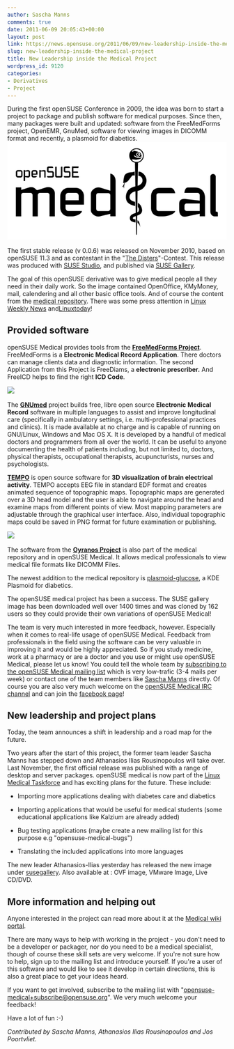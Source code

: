 ```yaml
---
author: Sascha Manns
comments: true
date: 2011-06-09 20:05:43+00:00
layout: post
link: https://news.opensuse.org/2011/06/09/new-leadership-inside-the-medical-project/
slug: new-leadership-inside-the-medical-project
title: New Leadership inside the Medical Project
wordpress_id: 9120
categories:
- Derivatives
- Project
---
```


During the first openSUSE Conference in 2009, the idea was born to start a project to package and publish software for medical purposes. Since then, many packages were built and updated: software from the FreeMedForms project, OpenEMR, GnuMed, software for viewing images in DICOMM format and recently, a plasmoid for diabetics.
![](/wp-content/uploads/2010/12/Opensuse_medical_logo11.png)

The first stable release (v 0.0.6) was released on November 2010, based on openSUSE 11.3 and as contestant in the "[The Disters](//www.novell.com/promo/suse/the-disters-contest.html)"-Contest. This release was produced with [SUSE Studio](//susestudio.com/), and published via [SUSE Gallery](//susegallery.com/browse).

The goal of this openSUSE derivative was to give medical people all they need in their daily work. So the image contained OpenOffice, KMyMoney, mail, calendering and all other basic office tools. And of course the content from the [medical repository](//download.opensuse.org/repositories/medical/). There was some press attention in [Linux Weekly News](//lwn.net/Articles/415542/rss) and[Linuxtoday](//linuxtoday.com/news_story.php3?ltsn=2010-11-17-001-35-OS-SS-RL)!


## <!-- more -->




## Provided software


openSUSE Medical provides tools from the [**FreeMedForms Project**](//www.freemedforms.com/en/start). FreeMedForms is a **Electronic Medical Record Application**. There doctors can manage clients data and diagnostic information. The second Application from this Project is FreeDiams, a **electronic prescriber.** And FreeICD helps to find the right **ICD Code**.

![](//en.opensuse.org/images/thumb/6/64/Freemedforms_screenshot.png/200px-Freemedforms_screenshot.png)

The **[GNUmed](//wiki.gnumed.de/bin/view/Gnumed)** project builds free, libre open source **Electronic Medical Record** software in multiple languages to assist and improve longitudinal care (specifically in ambulatory settings, i.e. multi-professional practices and clinics). It is made available at no charge and is capable of running on GNU/Linux, Windows and Mac OS X. It is developed by a handful of medical doctors and programmers from all over the world. It can be useful to anyone documenting the health of patients including, but not limited to, doctors, physical therapists, occupational therapists, acupuncturists, nurses and psychologists.

**[TEMPO](//code.google.com/p/tempo/)** is open source software for **3D visualization of brain electrical activity**. TEMPO accepts EEG file in standard EDF format and creates animated sequence of topographic maps. Topographic maps are generated over a 3D head model and the user is able to navigate around the head and examine maps from different points of view. Most mapping parameters are adjustable through the graphical user interface. Also, individual topographic maps could be saved in PNG format for future examination or publishing.

![](//en.opensuse.org/images/thumb/f/fa/Tempo.png/200px-Tempo.png)

The software from the **[Oyranos Project](//www.oyranos.org/)** is also part of the medical repository and in openSUSE Medical. It allows medical professionals to view medical file formats like DICOMM Files.

The newest addition to the medical repository is [plasmoid-glucose](https://build.opensuse.org/package/show?package=plasmoid-glucose&project=KDE%3AExtra), a KDE Plasmoid for diabetics.

The openSUSE medical project has been a success. The SUSE gallery image has been downloaded well over 1400 times and was cloned by 162 users so they could provide their own variations of openSUSE Medical!

The team is very much interested in more feedback, however. Especially when it comes to real-life usage of openSUSE Medical. Feedback from professionals in the field using the software can be very valuable in improving it and would be highly appreciated. So if you study medicine, work at a pharmacy or are a doctor and you use or might use openSUSE Medical, please let us know! You could tell the whole team by [subscribing to the openSUSE Medical mailing list](mailto:opensuse-medical+subscribe@opensuse.org) which is very low-trafic (3-4 mails per week) or contact one of the team members like [Sascha Manns](mailto:saigkill@opensuse.org) directly. Of course you are also very much welcome on the [openSUSE Medical IRC channel](irc://irc.opensuse.org/opensuse-medical) and can join the [facebook page](//on.fb.me/clGDk7)!


## New leadership and project plans


Today, the team announces a shift in leadership and a road map for the future.

Two years after the start of this project, the former team leader Sascha Manns has stepped down and Athanasios Ilias Rousinopoulos will take over. Last November, the first official release was published with a range of desktop and server packages. openSUSE medical is now part of the [Linux Medical Taskforce](//www.linux.com/community/groups/viewgroup/1264-Medical+Task+Force) and has exciting plans for the future. These include:



	
  * Importing more applications dealing with diabetes care and diabetics

	
  * Importing applications that would be useful for medical students (some educational applications like Kalzium are already added)

	
  * Bug testing applications (maybe create a new mailing list for this purpose e.g "opensuse-medical-bugs")

	
  * Translating the included applications into more languages


The new leader Athanasios-Ilias yesterday has released the new image under [susegallery](//susegallery.com/a/UbPYJM/opensuse-medical-114). Also available at : OVF image, VMware Image, Live CD/DVD.


## More information and helping out


Anyone interested in the project can read more about it at the [Medical wiki portal](//en.opensuse.org/Portal:Medical).

There are many ways to help with working in the project - you don't need to be a developer or packager, nor do you need to be a medical specialist, though of course these skill sets are very welcome. If you're not sure how to help, sign up to the mailing list and introduce yourself. If you're a user of this software and would like to see it develop in certain directions, this is also a great place to get your ideas heard.

If you want to get involved, subscribe to the mailing list with "[opensuse-medical+subscribe@opensuse.org](mailto:opensuse-medical+subscribe@opensuse.org)". We very much welcome your feedback!

Have a lot of fun :-)

_Contributed by Sascha Manns, Athanasios Ilias Rousinopoulos and Jos Poortvliet._
